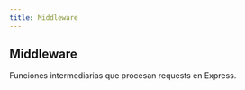 ```yaml
---
title: Middleware
---
```


## Middleware

Funciones intermediarias que procesan requests en Express.
